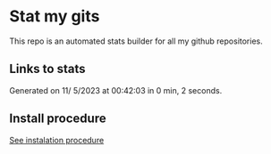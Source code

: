 # Stat my gits

This repo is an automated stats builder for all my github repositories.

## Links to stats


Generated on 11/ 5/2023 at 00:42:03 in 0 min, 2 seconds.

## Install procedure

[See instalation procedure](./src/install.md)
